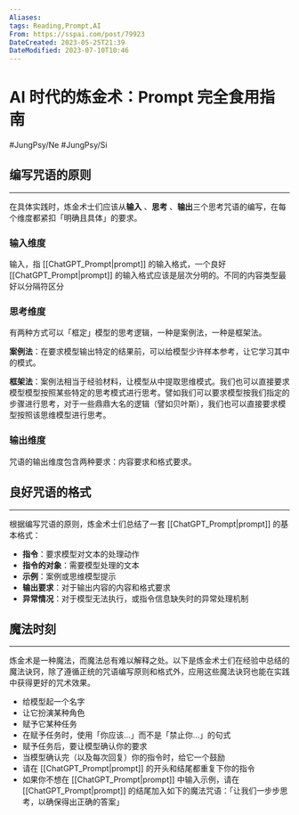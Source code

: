 ```yaml
---
Aliases: 
tags: Reading,Prompt,AI
From: https://sspai.com/post/79923
DateCreated: 2023-05-25T21:39
DateModified: 2023-07-10T10:46
---
```

# AI 时代的炼金术：Prompt 完全食用指南
#JungPsy/Ne #JungPsy/Si

## 编写咒语的原则
---
在具体实践时，炼金术士们应该从**输入** 、**思考** 、**输出**三个思考咒语的编写，在每个维度都紧扣「明确且具体」的要求。

### 输入维度

输入，指 [[ChatGPT_Prompt|prompt]] 的输入格式，一个良好 [[ChatGPT_Prompt|prompt]] 的输入格式应该是层次分明的。不同的内容类型最好以分隔符区分

### 思考维度

有两种方式可以「框定」模型的思考逻辑，一种是案例法，一种是框架法。

**案例法**：在要求模型输出特定的结果前，可以给模型少许样本参考，让它学习其中的模式。

**框架法**：案例法相当于经验材料，让模型从中提取思维模式。我们也可以直接要求模型模型按照某些特定的思考模式进行思考。譬如我们可以要求模型按我们指定的步骤进行思考，对于一些鼎鼎大名的逻辑（譬如贝叶斯），我们也可以直接要求模型按照该思维模型进行思考。

### 输出维度

咒语的输出维度包含两种要求：内容要求和格式要求。

## 良好咒语的格式
---
根据编写咒语的原则，炼金术士们总结了一套 [[ChatGPT_Prompt|prompt]] 的基本格式：

- **指令**：要求模型对文本的处理动作
- **指令的对象**：需要模型处理的文本
- **示例**：案例或思维模型提示
- **输出要求**：对于输出内容的内容和格式要求
- **异常情况**：对于模型无法执行，或指令信息缺失时的异常处理机制

## 魔法时刻
---
炼金术是一种魔法，而魔法总有难以解释之处。以下是炼金术士们在经验中总结的魔法诀窍，除了遵循正统的咒语编写原则和格式外，应用这些魔法诀窍也能在实践中获得更好的咒术效果。

- 给模型起一个名字
- 让它扮演某种角色
- 赋予它某种任务
- 在赋予任务时，使用「你应该…」而不是「禁止你…」的句式
- 赋予任务后，要让模型确认你的要求
- 当模型确认完（以及每次回复）你的指令时，给它一个鼓励
- 请在 [[ChatGPT_Prompt|prompt]] 的开头和结尾都重复下你的指令
- 如果你不想在 [[ChatGPT_Prompt|prompt]] 中输入示例，请在 [[ChatGPT_Prompt|prompt]] 的结尾加入如下的魔法咒语：「让我们一步步思考，以确保得出正确的答案」
